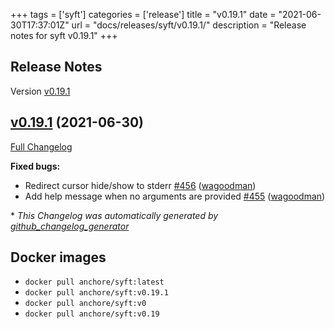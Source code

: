 +++
tags = ['syft']
categories = ['release']
title = "v0.19.1"
date = "2021-06-30T17:37:01Z"
url = "docs/releases/syft/v0.19.1/"
description = "Release notes for syft v0.19.1"
+++

## Release Notes

Version [v0.19.1](https://github.com/anchore/syft/releases/tag/v0.19.1)

## [v0.19.1](https://github.com/anchore/syft/tree/v0.19.1) (2021-06-30)

[Full Changelog](https://github.com/anchore/syft/compare/v0.19.0...v0.19.1)

**Fixed bugs:**

- Redirect cursor hide/show to stderr [\#456](https://github.com/anchore/syft/pull/456) ([wagoodman](https://github.com/wagoodman))
- Add help message when no arguments are provided [\#455](https://github.com/anchore/syft/pull/455) ([wagoodman](https://github.com/wagoodman))



\* *This Changelog was automatically generated by [github_changelog_generator](https://github.com/github-changelog-generator/github-changelog-generator)*


## Docker images

- `docker pull anchore/syft:latest`
- `docker pull anchore/syft:v0.19.1`
- `docker pull anchore/syft:v0`
- `docker pull anchore/syft:v0.19`
